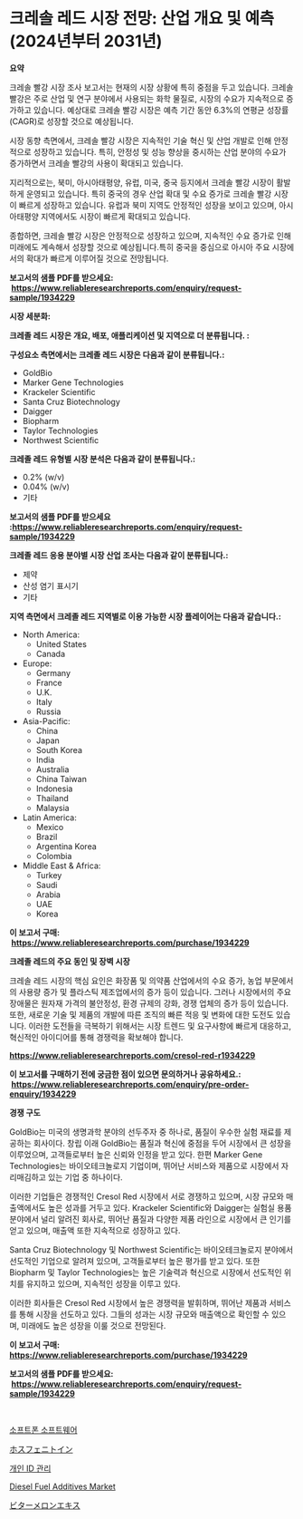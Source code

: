 <p><h1>크레솔 레드 시장 전망: 산업 개요 및 예측 (2024년부터 2031년)</h1></p><p><strong>요약</strong></p>
<p><p>크레솔 빨강 시장 조사 보고서는 현재의 시장 상황에 특히 중점을 두고 있습니다. 크레솔 빨강은 주로 산업 및 연구 분야에서 사용되는 화학 물질로, 시장의 수요가 지속적으로 증가하고 있습니다. 예상대로 크레솔 빨강 시장은 예측 기간 동안 6.3%의 연평균 성장률(CAGR)로 성장할 것으로 예상됩니다.</p><p>시장 동향 측면에서, 크레솔 빨강 시장은 지속적인 기술 혁신 및 산업 개발로 인해 안정적으로 성장하고 있습니다. 특히, 안정성 및 성능 향상을 중시하는 산업 분야의 수요가 증가하면서 크레솔 빨강의 사용이 확대되고 있습니다.</p><p>지리적으로는, 북미, 아시아태평양, 유럽, 미국, 중국 등지에서 크레솔 빨강 시장이 활발하게 운영되고 있습니다. 특히 중국의 경우 산업 확대 및 수요 증가로 크레솔 빨강 시장이 빠르게 성장하고 있습니다. 유럽과 북미 지역도 안정적인 성장을 보이고 있으며, 아시아태평양 지역에서도 시장이 빠르게 확대되고 있습니다.</p><p>종합하면, 크레솔 빨강 시장은 안정적으로 성장하고 있으며, 지속적인 수요 증가로 인해 미래에도 계속해서 성장할 것으로 예상됩니다.특히 중국을 중심으로 아시아 주요 시장에서의 확대가 빠르게 이루어질 것으로 전망됩니다.</p></p>
<p><strong>보고서의 샘플 PDF를 받으세요: &nbsp;<a href="https://www.reliableresearchreports.com/enquiry/request-sample/1934229">https://www.reliableresearchreports.com/enquiry/request-sample/1934229</a></strong></p>
<p><strong>시장 세분화:</strong></p>
<p><strong> 크레졸 레드 시장은 개요, 배포, 애플리케이션 및 지역으로 더 분류됩니다. :</strong></p>
<p><strong>구성요소 측면에서는 크레졸 레드 시장은 다음과 같이 분류됩니다.:</strong></p>
<p><ul><li>GoldBio</li><li>Marker Gene Technologies</li><li>Krackeler Scientific</li><li>Santa Cruz Biotechnology</li><li>Daigger</li><li>Biopharm</li><li>Taylor Technologies</li><li>Northwest Scientific</li></ul></p>
<p><strong> 크레졸 레드 유형별 시장 분석은 다음과 같이 분류됩니다.:</strong></p>
<p><ul><li>0.2% (w/v)</li><li>0.04% (w/v)</li><li>기타</li></ul></p>
<p><strong>보고서의 샘플 PDF를 받으세요 :<a href="https://www.reliableresearchreports.com/enquiry/request-sample/1934229">https://www.reliableresearchreports.com/enquiry/request-sample/1934229</a></strong></p>
<p><strong> 크레졸 레드 응용 분야별 시장 산업 조사는 다음과 같이 분류됩니다.:</strong></p>
<p><ul><li>제약</li><li>산성 염기 표시기</li><li>기타</li></ul></p>
<p><strong>지역 측면에서 크레졸 레드 지역별로 이용 가능한 시장 플레이어는 다음과 같습니다.:</strong></p>
<p><ul>
    <li>
        North America:
        <ul>
            <li>United States</li>
            <li>Canada</li>
        </ul>
    </li>
    <li>
        Europe:
        <ul>
            <li>Germany</li>
            <li>France</li>
            <li>U.K.</li>
            <li>Italy</li>
            <li>Russia</li>
        </ul>
    </li>
    <li>
        Asia-Pacific:
        <ul>
            <li>China</li>
            <li>Japan</li>
            <li>South Korea</li>
            <li>India</li>
            <li>Australia</li>
            <li>China Taiwan</li>
            <li>Indonesia</li>
            <li>Thailand</li>
            <li>Malaysia</li>
        </ul>
    </li>
    <li>
        Latin America:
        <ul>
            <li>Mexico</li>
            <li>Brazil</li>
            <li>Argentina Korea</li>
            <li>Colombia</li>
        </ul>
    </li>
    <li>
        Middle East & Africa:
        <ul>
            <li>Turkey</li>
            <li>Saudi</li>
            <li>Arabia</li>
            <li>UAE</li>
            <li>Korea</li>
        </ul>
    </li>
    </ul></p>
<p><strong>이 보고서 구매: &nbsp;<a href="https://www.reliableresearchreports.com/purchase/1934229">https://www.reliableresearchreports.com/purchase/1934229</a></strong></p>
<p><strong>크레졸 레드의 주요 동인 및 장벽 시장</strong></p>
<p><p>크레솔 레드 시장의 핵심 요인은 화장품 및 의약품 산업에서의 수요 증가, 농업 부문에서의 사용량 증가 및 플라스틱 제조업에서의 증가 등이 있습니다. 그러나 시장에서의 주요 장애물은 원자재 가격의 불안정성, 환경 규제의 강화, 경쟁 업체의 증가 등이 있습니다. 또한, 새로운 기술 및 제품의 개발에 따른 조직의 빠른 적응 및 변화에 대한 도전도 있습니다. 이러한 도전들을 극복하기 위해서는 시장 트렌드 및 요구사항에 빠르게 대응하고, 혁신적인 아이디어를 통해 경쟁력을 확보해야 합니다.</p></p>
<p><strong><a href="https://www.reliableresearchreports.com/cresol-red-r1934229">https://www.reliableresearchreports.com/cresol-red-r1934229</a></strong></p>
<p><strong>이 보고서를 구매하기 전에 궁금한 점이 있으면 문의하거나 공유하세요.: &nbsp;<a href="https://www.reliableresearchreports.com/enquiry/pre-order-enquiry/1934229">https://www.reliableresearchreports.com/enquiry/pre-order-enquiry/1934229</a></strong></p>
<p><strong>경쟁 구도</strong></p>
<p><p>GoldBio는 미국의 생명과학 분야의 선두주자 중 하나로, 품질이 우수한 실험 재료를 제공하는 회사이다. 창립 이래 GoldBio는 품질과 혁신에 중점을 두어 시장에서 큰 성장을 이루었으며, 고객들로부터 높은 신뢰와 인정을 받고 있다. 한편 Marker Gene Technologies는 바이오테크놀로지 기업이며, 뛰어난 서비스와 제품으로 시장에서 자리매김하고 있는 기업 중 하나이다.</p><p>이러한 기업들은 경쟁적인 Cresol Red 시장에서 서로 경쟁하고 있으며, 시장 규모와 매출액에서도 높은 성과를 거두고 있다. Krackeler Scientific와 Daigger는 실험실 용품 분야에서 널리 알려진 회사로, 뛰어난 품질과 다양한 제품 라인으로 시장에서 큰 인기를 얻고 있으며, 매출액 또한 지속적으로 성장하고 있다.</p><p>Santa Cruz Biotechnology 및 Northwest Scientific는 바이오테크놀로지 분야에서 선도적인 기업으로 알려져 있으며, 고객들로부터 높은 평가를 받고 있다. 또한 Biopharm 및 Taylor Technologies는 높은 기술력과 혁신으로 시장에서 선도적인 위치를 유지하고 있으며, 지속적인 성장을 이루고 있다.</p><p>이러한 회사들은 Cresol Red 시장에서 높은 경쟁력을 발휘하며, 뛰어난 제품과 서비스를 통해 시장을 선도하고 있다. 그들의 성과는 시장 규모와 매출액으로 확인할 수 있으며, 미래에도 높은 성장을 이룰 것으로 전망된다.</p></p>
<p><strong>이 보고서 구매: &nbsp; <a href="https://www.reliableresearchreports.com/purchase/1934229">https://www.reliableresearchreports.com/purchase/1934229</a></strong></p>
<p><strong>보고서의 샘플 PDF를 받으세요: &nbsp;<a href="https://www.reliableresearchreports.com/enquiry/request-sample/1934229">https://www.reliableresearchreports.com/enquiry/request-sample/1934229</a></strong><strong></strong></p>
<p>&nbsp;</p>
<p><p><a href="https://medium.com/@fosterfahey1971/2024%EB%85%84%EB%B6%80%ED%84%B0-2031%EB%85%84%EA%B9%8C%EC%A7%80%EC%9D%98-%EC%86%8C%ED%94%84%ED%8A%B8%ED%8F%B0-%EC%86%8C%ED%94%84%ED%8A%B8%EC%9B%A8%EC%96%B4-%EC%8B%9C%EC%9E%A5-%EB%B6%84%EC%84%9D-%EB%B0%8F-%EA%B7%9C%EB%AA%A8-%EC%98%88%EC%B8%A1-f59bc4f0a42b">소프트폰 소프트웨어</a></p><p><a href="https://github.com/DonaldShaw1965/Market-Research-Report-List-1/blob/main/719341620263.md">ホスフェニトイン</a></p><p><a href="https://github.com/lzrvbyqzftro57/Market-Research-Report-List-1/blob/main/196380518525.md">개인 ID 관리</a></p><p><a href="https://issuu.com/reportprime-2/docs/diesel-fuel-additives-market-size-2030.pptx">Diesel Fuel Additives Market</a></p><p><a href="https://github.com/oqxogxyvqe90775/Market-Research-Report-List-1/blob/main/310556520262.md">ビターメロンエキス</a></p></p>